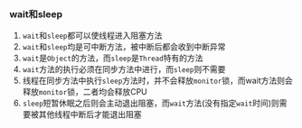 ### wait和sleep
1. ``wait``和``sleep``都可以使线程进入阻塞方法
2. ``wait``和``sleep``均是可中断方法，被中断后都会收到中断异常
3. ``wait``是``Object``的方法，而``sleep``是``Thread``特有的方法
4. ``wait``方法的执行必须在同步方法中进行，而``sleep``则不需要
5. 线程在同步方法中执行``sleep``方法时，并不会释放``monitor``锁，而wait方法则会释放``monitor``锁，二者均会释放CPU
6. ``sleep``短暂休眠之后则会主动退出阻塞，而``wait``方法(没有指定``wait``时间)则需要被其他线程中断后才能退出阻塞
